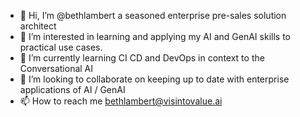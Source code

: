 - 👋 Hi, I’m @bethlambert a seasoned enterprise pre-sales solution architect
- 👀 I’m interested in learning and applying my AI and GenAI skills to practical use cases.
- 🌱 I’m currently learning CI CD and DevOps in context to the Conversational AI
- 💞️ I’m looking to collaborate on keeping up to date with enterprise applications of AI / GenAI 
- 📫 How to reach me bethlambert@visintovalue.ai


<!---
bethlambert/bethlambert is a ✨ special ✨ repository because its `README.md` (this file) appears on your GitHub profile.
You can click the Preview link to take a look at your changes.
--->
